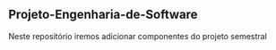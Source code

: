## Projeto-Engenharia-de-Software
Neste repositório iremos adicionar componentes do projeto semestral
